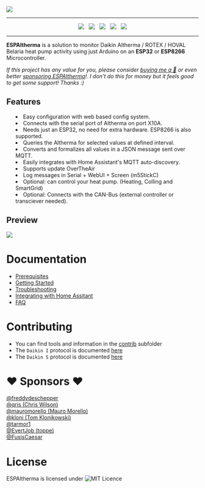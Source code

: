 ![](doc/images/logo.png)

<hr/>

<p align="center">
<a href="https://travis-ci.com/raomin/ESPAltherma"><img src="https://app.travis-ci.com/raomin/ESPAltherma.svg?branch=main&status=passed" /></a>
&nbsp;
<img src="https://img.shields.io/github/last-commit/raomin/ESPAltherma?style=for-the-badge" />
&nbsp;
<img src="https://img.shields.io/github/license/raomin/ESPAltherma?style=for-the-badge" />
&nbsp;
<a href="https://github.com/sponsors/raomin/"><img src="https://github.com/raomin/ESPAltherma/blob/main/doc/images/sponsor.png?raw=true"></a>
&nbsp;
<a href="https://www.buymeacoffee.com/raomin" target="_blank"><img src="https://img.shields.io/badge/Buy%20me%20a%20beer-%245-orange?style=for-the-badge&logo=buy-me-a-beer" /></a>
</p>

<hr/>

<p><b>ESPAltherma</b> is a solution to monitor Daikin Altherma / ROTEX / HOVAL Belaria heat pump activity using just Arduino on an <b>ESP32</b> or <b>ESP8266</b> Microcontroller.</p>

_If this project has any value for you, please consider [buying me a 🍺](https://www.buymeacoffee.com/raomin) or even better [sponsoring ESPAltherma](https://github.com/sponsors/raomin/)!. I don't do this for money but it feels good to get some support! Thanks :)_

## Features

  <ul style="list-style-position: inside;">
    <li>Easy configuration with web based config system.</li>
    <li>Connects with the serial port of Altherma on port X10A.</li>
    <li>Needs just an ESP32, no need for extra hardware. ESP8266 is also supported.</li>
    <li>Queries the Altherma for selected values at defined interval.</li>
    <li>Converts and formalizes all values in a JSON message sent over MQTT.</li>
    <li>Easily integrates with Home Assistant's MQTT auto-discovery.</li>
    <li>Supports update OverTheAir</li>
    <li>Log messages in Serial + WebUI + Screen (m5StickC)</li>
    <li>Optional: can control your heat pump. (Heating, Colling and SmartGrid)</li>
    <li>Optional: Connects with the CAN-Bus (external controller or transciever needed).</li>
</ul>

## Preview

![](doc/images/screenshot.png)

# Documentation

- [Prerequisites](/doc/Prerequisites.md)
- [Getting Started](/doc/GettingStarted.md)
- [Troubleshooting](/doc/Troubleshooting.md)
- [Integrating with Home Assitant](/doc/IntegratingHomeAssitant.md)
- [FAQ](/doc/FAQ.md)

# Contributing

- You can find tools and information in the [contrib](contrib/) subfolder
- The `Daikin I` protocol is documented [here](/doc/Daikin%20I%20protocol.md)
- The `Daikin S` protocol is documented [here](/doc/Daikin%20S%20protocol.md)

# ❤ Sponsors ❤

<a href="https://github.com/freddydeschepper">@freddydeschepper</a><br/>
<a href="https://github.com/qris">@qris (Chris Wilson)</a><br/>
<a href="https://github.com/mauromorello">@mauromorello (Mauro Morello)</a><br/>
<a href="https://github.com/kloni">@kloni (Tom Klonikowski)</a><br/>
<a href="https://github.com/tarmor1">@tarmor1</a><br/>
<a href="https://github.com/EvertJob">@EvertJob (toppe)</a><br/>
<a href="https://github.com/FusisCaesar">@FusisCaesar</a><br/>

# License
ESPAltherma is licensed under ![MIT Licence](https://img.shields.io/github/license/raomin/ESPAltherma.svg?style=for-the-badge)
